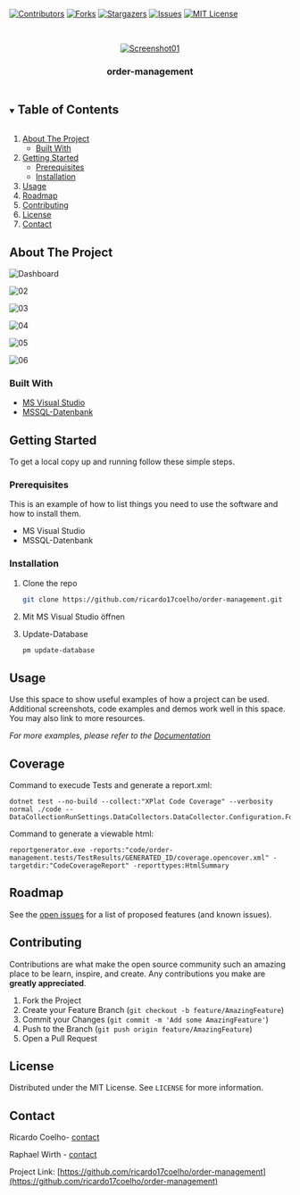 <!-- PROJECT SHIELDS -->
<!--
*** I'm using markdown "reference style" links for readability.
*** Reference links are enclosed in brackets [ ] instead of parentheses ( ).
*** See the bottom of this document for the declaration of the reference variables
*** for contributors-url, forks-url, etc. This is an optional, concise syntax you may use.
*** https://www.markdownguide.org/basic-syntax/#reference-style-links
-->
[![Contributors][contributors-shield]][contributors-url]
[![Forks][forks-shield]][forks-url]
[![Stargazers][stars-shield]][stars-url]
[![Issues][issues-shield]][issues-url]
[![MIT License][license-shield]][license-url]



<!-- PROJECT LOGO -->
<br />

<p align="center">
  <a href="https://github.com/ricardo17coelho/order-management">
    <img src="images/screenshots/01.png" alt="Screenshot01">
  </a>

  <h3 align="center">order-management</h3>

</p>



<!-- TABLE OF CONTENTS -->
<details open="open">
  <summary><h2 style="display: inline-block">Table of Contents</h2></summary>
  <ol>
    <li>
      <a href="#about-the-project">About The Project</a>
      <ul>
        <li><a href="#built-with">Built With</a></li>
      </ul>
    </li>
    <li>
      <a href="#getting-started">Getting Started</a>
      <ul>
        <li><a href="#prerequisites">Prerequisites</a></li>
        <li><a href="#installation">Installation</a></li>
      </ul>
    </li>
    <li><a href="#usage">Usage</a></li>
    <li><a href="#roadmap">Roadmap</a></li>
    <li><a href="#contributing">Contributing</a></li>
    <li><a href="#license">License</a></li>
    <li><a href="#contact">Contact</a></li>
  </ol>
</details>




<!-- ABOUT THE PROJECT -->
## About The Project

![Dashboard](images/screenshots/01.png)

![02](images/screenshots/02.png)

![03](images/screenshots/03.png)

![04](images/screenshots/04.png)

![05](images/screenshots/05.png)

<img src="images/screenshots/06.png" alt="06" />

### Built With

* [MS Visual Studio](https://visualstudio.microsoft.com/de/)
* [MSSQL-Datenbank](https://docs.microsoft.com/de-de/sql/relational-databases/databases/create-a-database?view=sql-server-ver15)



<!-- GETTING STARTED -->

## Getting Started

To get a local copy up and running follow these simple steps.

### Prerequisites

This is an example of how to list things you need to use the software and how to install them.
* MS Visual Studio
* MSSQL-Datenbank

### Installation

1. Clone the repo
   ```sh
   git clone https://github.com/ricardo17coelho/order-management.git
   ```
   
2. Mit MS Visual Studio öffnen
   
3. Update-Database

   ```sh
   pm update-database
   ```



<!-- USAGE EXAMPLES -->
## Usage

Use this space to show useful examples of how a project can be used. Additional screenshots, code examples and demos work well in this space. You may also link to more resources.

_For more examples, please refer to the [Documentation](documentation/documentation.docx)_

## Coverage

Command to execude Tests and generate a report.xml:
```
dotnet test --no-build --collect:"XPlat Code Coverage" --verbosity normal ./code -- DataCollectionRunSettings.DataCollectors.DataCollector.Configuration.Format=opencover
```

Command to generate a viewable html:
```
reportgenerator.exe -reports:"code/order-management.tests/TestResults/GENERATED_ID/coverage.opencover.xml" -targetdir:"CodeCoverageReport" -reporttypes:HtmlSummary
```



<!-- ROADMAP -->
## Roadmap

See the [open issues](https://github.com/ricardo17coelho/order-management/issues) for a list of proposed features (and known issues).



<!-- CONTRIBUTING -->
## Contributing

Contributions are what make the open source community such an amazing place to be learn, inspire, and create. Any contributions you make are **greatly appreciated**.

1. Fork the Project
2. Create your Feature Branch (`git checkout -b feature/AmazingFeature`)
3. Commit your Changes (`git commit -m 'Add some AmazingFeature'`)
4. Push to the Branch (`git push origin feature/AmazingFeature`)
5. Open a Pull Request



<!-- LICENSE -->
## License

Distributed under the MIT License. See `LICENSE` for more information.



<!-- CONTACT -->
## Contact

Ricardo Coelho- [contact]([devel@rmorgado.ch](mailto:devel@rmorgado.ch)) 

Raphael Wirth - [contact]([raphi.wirth@gmail.com](mailto:raphi.wirth@gmail.com)) 

Project Link: [https://github.com/ricardo17coelho/order-management](https://github.com/ricardo17coelho/order-management)



<!-- MARKDOWN LINKS & IMAGES -->
<!-- https://www.markdownguide.org/basic-syntax/#reference-style-links -->
[contributors-shield]: https://img.shields.io/github/contributors/ricardo17coelho/order-management.svg?style=for-the-badge
[contributors-url]:  https://img.shields.io/github/contributors/ricardo17coelho/order-management.svg?style=for-the-badge
[forks-shield]: https://img.shields.io/github/forks/ricardo17coelho/order-management.svg?style=for-the-badge
[forks-url]: https://github.com/ricardo17coelho/order-management/network/members
[stars-shield]: https://img.shields.io/github/stars/ricardo17coelho/order-management.svg?style=for-the-badge
[stars-url]: https://github.com/ricardo17coelho/order-management/stargazers
[issues-shield]: https://img.shields.io/github/issues/ricardo17coelho/order-management.svg?style=for-the-badge
[issues-url]: https://github.com/ricardo17coelho/order-management/issues
[license-shield]: https://img.shields.io/github/license/ricardo17coelho/order-management.svg?style=for-the-badge
[license-url]: https://github.com/ricardo17coelho/order-management/blob/master/LICENSE.txt